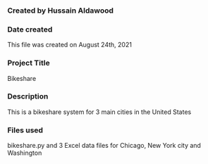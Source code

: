 ### Created by Hussain Aldawood

### Date created
This file was created on August 24th, 2021

### Project Title
Bikeshare

### Description
This is a bikeshare system for 3 main cities in the United States

### Files used
bikeshare.py and 3 Excel data files for Chicago, New York city and Washington


